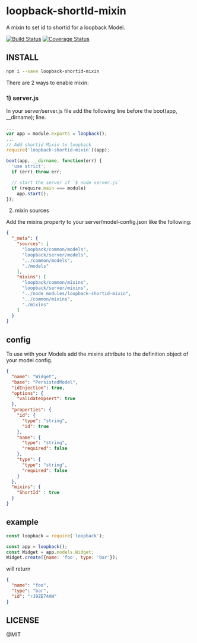 # loopback-shortId-mixin
A mixin to set id to shortid for a loopback Model.

[![Build Status](https://travis-ci.org/FengYuHe/loopback-shortId-mixin.svg?branch=master)](https://travis-ci.org/FengYuHe/loopback-shortId-mixin)
[![Coverage Status](https://coveralls.io/repos/github/FengYuHe/loopback-shortId-mixin/badge.svg?branch=master)](https://coveralls.io/github/FengYuHe/loopback-shortId-mixin?branch=master)

## INSTALL

```sh
npm i --save loopback-shortid-mixin
```

There are 2 ways to enable mixin:

### 1) server.js

In your server/server.js file add the following line before the boot(app, __dirname); line.

```js
...
var app = module.exports = loopback();
...
// Add shortid Mixin to loopback
require('loopback-shortid-mixin')(app);

boot(app, __dirname, function(err) {
  'use strict';
  if (err) throw err;

  // start the server if `$ node server.js`
  if (require.main === module)
    app.start();
});
```

2) mixin sources

Add the mixins property to your server/model-config.json like the following:

```json
{
  "_meta": {
    "sources": [
      "loopback/common/models",
      "loopback/server/models",
      "../common/models",
      "./models"
    ],
    "mixins": [
      "loopback/common/mixins",
      "loopback/server/mixins",
      "../node_modules/loopback-shortid-mixin",
      "../common/mixins",
      "./mixins"
    ]
  }
}
```

## config

To use with your Models add the mixins attribute to the definition object of your model config.

```json
{
  "name": "Widget",
  "base": "PersistedModel",
  "idInjection": true,
  "options": {
    "validateUpsert": true
  },
  "properties": {
    "id": {
      "type": "string",
      "id": true
    },
    "name": {
      "type": "string",
      "required": false
    },
    "type": {
      "type": "string",
      "required": false
    }
  },
  "mixins": {
    "ShortId" : true
  }
}

```

## example

```js
const loopback = require('loopback');

const app = loopback();
const Widget = app.models.Widget;
Widget.create({name: 'foo', type: 'bar'});
```
will return

```json
{
  "name": "foo",
  "type": "bar",
  "id": "rJ9ZE74AW"
}
```

## LICENSE

@MIT